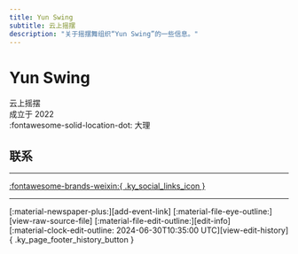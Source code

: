 ```yaml
---
title: Yun Swing
subtitle: 云上摇摆
description: "关于摇摆舞组织“Yun Swing”的一些信息。"
---
```


# Yun Swing

云上摇摆  
成立于 2022  
:fontawesome-solid-location-dot: 大理  


## 联系


---

 [:fontawesome-brands-weixin:{ .ky_social_links_icon }](# "云上摇摆 Yun Swing")

---

<div class="ky_page_footer" markdown>
<div class="ky_page_footer_trailing" markdown="span">
[:material-newspaper-plus:][add-event-link]
[:material-file-eye-outline:][view-raw-source-file]
[:material-file-edit-outline:][edit-info]
</div>
<div class="ky_page_footer_leading" markdown="span">
[:material-clock-edit-outline: 2024-06-30T10:35:00 UTC][view-edit-history]{ .ky_page_footer_history_button }
</div>
</div>

[add-event-link]: https://github.com/swingdance/events/issues/new?assignees=&labels=add+event&projects=&template=02-add_entity.yml&title=Add%20Event%3A%20zh_CN%20%E2%80%A2%20%3CName%3E&region=zh_CN&province=Yunnan&city=Dali&org_id=yun-swing "添加活动"
[view-raw-source-file]: https://github.com/swingdance/orgs/blob/main/zh_CN/yun-swing.json "查看原始源文件"
[edit-info]: https://github.com/swingdance/orgs/issues/new?assignees=&labels=update+org&projects=&template=03-update_entity.yml&title=Update%20Org%3A%20zh_CN%20%E2%80%A2%20Yun%20Swing&region=zh_CN&id=yun-swing&name=Yun%20Swing "编辑信息"

[view-edit-history]: https://github.com/swingdance/orgs/commits/main/zh_CN/yun-swing.json "查看编辑历史"
